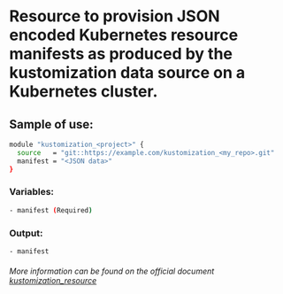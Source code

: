 # Resource to provision JSON encoded Kubernetes resource manifests as produced by the kustomization data source on a Kubernetes cluster.

## Sample of use:

```bash
module "kustomization_<project>" {
  source   = "git::https://example.com/kustomization_<my_repo>.git"
  manifest = "<JSON data>"
}
```

### Variables:

```bash
- manifest (Required)
```

### Output:

```bash
- manifest
```

###### More information can be found on the official document [kustomization_resource](https://registry.terraform.io/providers/kbst/kustomize/latest/docs/resources/kustomization_resource)